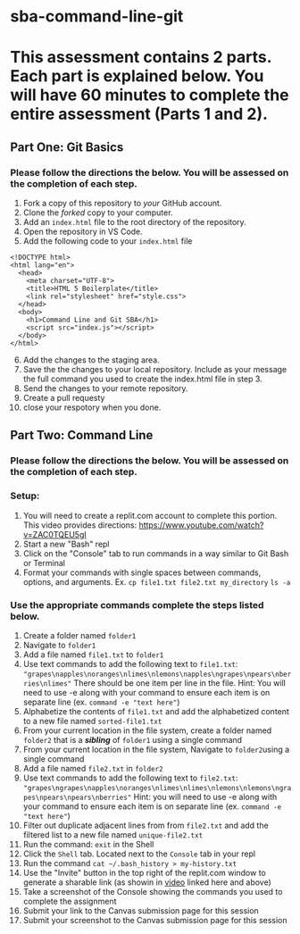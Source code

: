 # sba-command-line-git

# This assessment contains 2 parts. Each part is explained below. You will have 60 minutes to complete the entire assessment (Parts 1 and 2).

## Part One: Git Basics

### Please follow the directions the below. You will be assessed on the completion of each step.

1. Fork a copy of this repository to _your_ GitHub account. 
2. Clone the _forked_ copy to your computer.
3. Add an `index.html` file to the root directory of the repository.
4. Open the repository in VS Code.
5. Add the following code to your `index.html` file

````
<!DOCTYPE html>
<html lang="en">
  <head>
    <meta charset="UTF-8">
    <title>HTML 5 Boilerplate</title>
    <link rel="stylesheet" href="style.css">
  </head>
  <body>
    <h1>Command Line and Git SBA</h1>
	<script src="index.js"></script>
  </body>
</html>

````
6. Add the changes to the staging area.
7. Save the the changes to your local repository. Include as your message the full command you used to create the index.html file in step 3.
8. Send the changes to your remote repository.
9. Create a pull requesty
10. close your respotory when you done. 

## Part Two: Command Line

### Please follow the directions the below. You will be assessed on the completion of each step.

### Setup: 
1.  You will need to create a replit.com account to complete this portion. This video provides directions: https://www.youtube.com/watch?v=ZAC0TQEU5gI
2. Start a new "Bash" repl
3. Click on the "Console" tab to run commands in a way similar to Git Bash or Terminal
4. Format your commands with single spaces between commands, options, and arguments. Ex.  `cp file1.txt file2.txt my_directory` `ls -a`

### Use the appropriate commands complete the steps listed below. 

1. Create a folder named `folder1`
2. Navigate to `folder1`
3. Add a file named `file1.txt` to `folder1`
4. Use text commands to add the following text to `file1.txt`: `"grapes\napples\noranges\nlimes\nlemons\napples\ngrapes\npears\nberries\nlimes"` There should be one item per line in the file. Hint: You will need to use -e along with your command to ensure each item is on separate line (ex. `command -e "text here"`)
5. Alphabetize the contents of `file1.txt` and add the alphabetized content to a new file named `sorted-file1.txt`
6. From your current location in the file system, create a folder named `folder2` that is a **_sibling_** of `folder1` using a single command
7. From your current location in the file system, Navigate to `folder2`using a single command
8. Add a file named `file2.txt` in `folder2`
9. Use text commands to add the following text to `file2.txt`: `"grapes\ngrapes\napples\noranges\nlimes\nlimes\nlemons\nlemons\ngrapes\npears\npears\nberries"` Hint: you will need to use -e along with your command to ensure each item is on separate line (ex. `command -e "text here"`)
10. Filter out duplicate adjacent lines from from `file2.txt` and add the filtered list to a new file named `unique-file2.txt`
11. Run the command: `exit` in the Shell
12. Click the `Shell` tab. Located next to the `Console` tab in your repl
13. Run the command `cat ~/.bash_history > my-history.txt`
14. Use the "Invite" button in the top right of the replit.com window to generate a sharable link (as showin in [video](https://www.youtube.com/watch?v=ZAC0TQEU5gI) linked here and above)
15. Take a screenshot of the Console showing the commands you used to complete the assignment
16. Submit your link to the Canvas submission page for this session
17. Submit your screenshot to the Canvas submission page for this session

